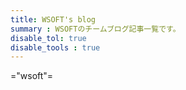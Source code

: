 ```yaml
---
title: WSOFT's blog
summary : WSOFTのチームブログ記事一覧です。
disable_tol: true
disable_tools : true
---
```


="wsoft"=